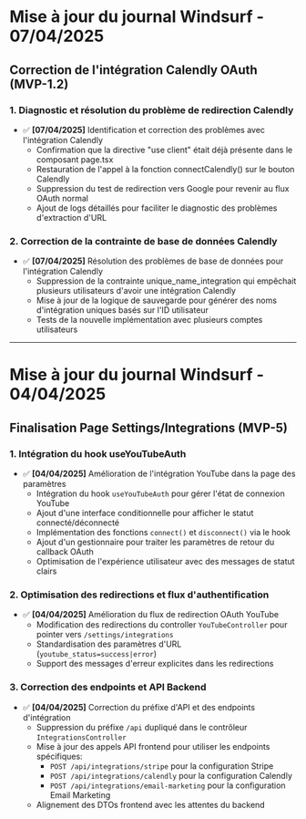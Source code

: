 # Mise à jour du journal Windsurf - 07/04/2025

## Correction de l'intégration Calendly OAuth (MVP-1.2)

### 1. Diagnostic et résolution du problème de redirection Calendly

- ✅ **[07/04/2025]** Identification et correction des problèmes avec l'intégration Calendly
  - Confirmation que la directive "use client" était déjà présente dans le composant page.tsx
  - Restauration de l'appel à la fonction connectCalendly() sur le bouton Calendly
  - Suppression du test de redirection vers Google pour revenir au flux OAuth normal
  - Ajout de logs détaillés pour faciliter le diagnostic des problèmes d'extraction d'URL

### 2. Correction de la contrainte de base de données Calendly

- ✅ **[07/04/2025]** Résolution des problèmes de base de données pour l'intégration Calendly
  - Suppression de la contrainte unique_name_integration qui empêchait plusieurs utilisateurs d'avoir une intégration Calendly
  - Mise à jour de la logique de sauvegarde pour générer des noms d'intégration uniques basés sur l'ID utilisateur
  - Tests de la nouvelle implémentation avec plusieurs comptes utilisateurs

---

# Mise à jour du journal Windsurf - 04/04/2025

## Finalisation Page Settings/Integrations (MVP-5)

### 1. Intégration du hook useYouTubeAuth

- ✅ **[04/04/2025]** Amélioration de l'intégration YouTube dans la page des paramètres
  - Intégration du hook `useYouTubeAuth` pour gérer l'état de connexion YouTube
  - Ajout d'une interface conditionnelle pour afficher le statut connecté/déconnecté
  - Implémentation des fonctions `connect()` et `disconnect()` via le hook
  - Ajout d'un gestionnaire pour traiter les paramètres de retour du callback OAuth
  - Optimisation de l'expérience utilisateur avec des messages de statut clairs

### 2. Optimisation des redirections et flux d'authentification

- ✅ **[04/04/2025]** Amélioration du flux de redirection OAuth YouTube
  - Modification des redirections du controller `YouTubeController` pour pointer vers `/settings/integrations`
  - Standardisation des paramètres d'URL (`youtube_status=success|error`)
  - Support des messages d'erreur explicites dans les redirections

### 3. Correction des endpoints et API Backend

- ✅ **[04/04/2025]** Correction du préfixe d'API et des endpoints d'intégration
  - Suppression du préfixe `/api` dupliqué dans le contrôleur `IntegrationsController`
  - Mise à jour des appels API frontend pour utiliser les endpoints spécifiques:
    - `POST /api/integrations/stripe` pour la configuration Stripe
    - `POST /api/integrations/calendly` pour la configuration Calendly
    - `POST /api/integrations/email-marketing` pour la configuration Email Marketing
  - Alignement des DTOs frontend avec les attentes du backend
